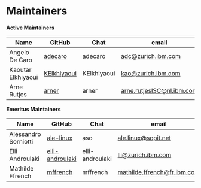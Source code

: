 Maintainers
===========

**Active Maintainers**

| Name               | GitHub                     | Chat        | email                       |
|--------------------|----------------------------|-------------|-----------------------------|
| Angelo De Caro     | [adecaro][adecaro]         | adecaro     | <adc@zurich.ibm.com>        |
| Kaoutar Elkhiyaoui | [KElkhiyaoui][KElkhiyaoui] | KElkhiyaoui | <kao@zurich.ibm.com>        |
| Arne Rutjes        | [arner][arner]             | arner       | <arne.rutjesISC@nl.ibm.com> |

**Emeritus Maintainers**

| Name                 | GitHub                             | Chat            | email                         |
|----------------------|------------------------------------|-----------------|-------------------------------|
| Alessandro Sorniotti | [ale-linux][ale-linux]             | aso             | <ale.linux@sopit.net>         |
| Elli Androulaki      | [elli-androulaki][elli-androulaki] | elli-androulaki | <lli@zurich.ibm.com>          |
| Mathilde Ffrench     | [mffrench][mffrench]               | mffrench        | <mathilde.ffrench@fr.ibm.com> |

[elli-androulaki]: https://github.com/elli-androulaki
[adecaro]: https://github.com/adecaro
[KElkhiyaoui]: https://github.com/KElkhiyaoui
[mffrench]: https://github.com/mffrench
[ale-linux]: https://github.com/ale-linux
[arner]: https://github.com/arner
